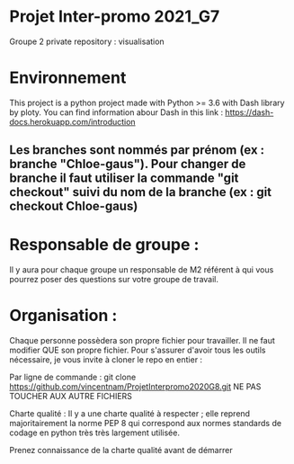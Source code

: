 # Projet Inter-promo 2021_G7

Groupe 2 private repository : visualisation

# Environnement

This project is a python project made with Python >= 3.6 with Dash library by ploty.
You can find information abour Dash in this link : https://dash-docs.herokuapp.com/introduction

## Les branches sont nommés par prénom (ex : branche "Chloe-gaus"). Pour changer de branche il faut utiliser la commande "git checkout" suivi du nom de la branche (ex : git checkout Chloe-gaus)

# Responsable de groupe :
Il y aura pour chaque groupe un responsable de M2 référent à qui vous pourrez poser des questions sur votre groupe de travail.



# Organisation :
Chaque personne possèdera son propre fichier pour travailler. Il ne faut modifier QUE son propre fichier. Pour s'assurer d'avoir tous les outils nécessaire, je vous invite à cloner le repo en entier :

Par ligne de commande : git clone https://github.com/vincentnam/ProjetInterpromo2020G8.git
NE PAS TOUCHER AUX AUTRE FICHIERS

Charte qualité :
Il y a une charte qualité à respecter ; elle reprend majoritairement la norme PEP 8 qui correspond aux normes standards de codage en python très très largement utilisée.

Prenez connaissance de la charte qualité avant de démarrer 
